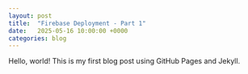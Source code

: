 ```yaml
---
layout: post
title:  "Firebase Deployment - Part 1"
date:   2025-05-16 10:00:00 +0000
categories: blog
---
```


Hello, world! This is my first blog post using GitHub Pages and Jekyll.